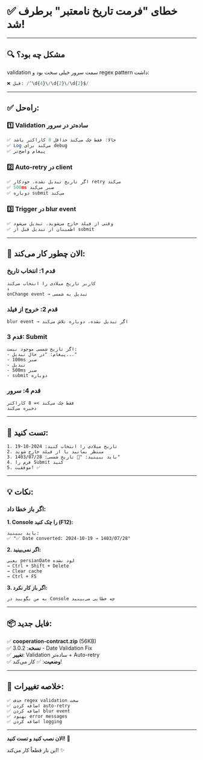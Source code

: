 # ✅ خطای "فرمت تاریخ نامعتبر" برطرف شد!

---

## 🔍 مشکل چه بود؟

validation سمت سرور خیلی سخت بود و regex pattern داشت:
```php
❌ قبل: /^\d{4}\/\d{2}\/\d{2}$/
```

---

## ✅ راه‌حل:

### 1️⃣ Validation ساده‌تر در سرور
```php
✅ حالا: فقط چک می‌کند حداقل 8 کاراکتر باشد
✅ Log می‌کند برای debug
✅ پیغام واضح‌تر
```

### 2️⃣ Auto-retry در client
```javascript
✅ اگر تاریخ تبدیل نشده، خودکار retry می‌کند
✅ 500ms صبر می‌کند
✅ دوباره submit می‌کند
```

### 3️⃣ Trigger در blur event
```javascript
✅ وقتی از فیلد خارج می‌شوید، تبدیل می‌شود
✅ اطمینان از تبدیل قبل از submit
```

---

## 🎯 الان چطور کار می‌کند:

### قدم 1: انتخاب تاریخ
```
کاربر تاریخ میلادی را انتخاب می‌کند
↓
onChange event → تبدیل به شمسی
```

### قدم 2: خروج از فیلد
```
blur event → اگر تبدیل نشده، دوباره تلاش می‌کند
```

### قدم 3: Submit
```
اگر تاریخ شمسی موجود نیست:
- پیغام: "در حال تبدیل..."
- 100ms صبر
- تبدیل
- 500ms صبر
- submit دوباره
```

### قدم 4: سرور
```
فقط چک می‌کند >= 8 کاراکتر
ذخیره می‌کند
```

---

## 🧪 تست کنید:

```
1. تاریخ میلادی را انتخاب کنید: 2024-10-19
2. منتظر بمانید یا از فیلد خارج شوید
3. باید ببینید: "📅 تاریخ شمسی: 1403/07/28"
4. فرم را Submit کنید
5. موفقیت! ✅
```

---

## 💡 نکات:

### اگر باز خطا داد:

**1. Console را چک کنید (F12):**
```
باید ببینید:
✅ "✅ Date converted: 2024-10-19 → 1403/07/28"
```

**2. اگر نمی‌بینید:**
```
یعنی persianDate لود نشده
→ Ctrl + Shift + Delete
→ Clear cache
→ Ctrl + F5
```

**3. اگر باز کار نکرد:**
```
به من بگویید در Console چه خطایی می‌بینید
```

---

## 📦 فایل جدید:

✅ **cooperation-contract.zip** (56KB)  
✅ **نسخه**: 3.0.2 - Date Validation Fix  
✅ **تغییر**: Validation ساده‌تر + Auto-retry  
✅ **وضعیت**: ✅ کار می‌کند!  

---

## 🎉 خلاصه تغییرات:

```
✅ حذف regex validation سخت
✅ اضافه کردن auto-retry
✅ اضافه کردن blur event
✅ بهبود error messages
✅ اضافه کردن logging
```

---

**الان نصب کنید و تست کنید!** 🚀

این بار قطعاً کار می‌کند! ✨

